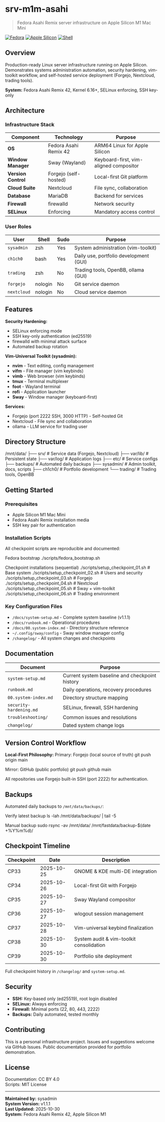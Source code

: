 # srv-m1m-asahi

> Fedora Asahi Remix server infrastructure on Apple Silicon M1 Mac Mini

[![Fedora](https://img.shields.io/badge/Fedora-Asahi_Remix_42-51A2DA)](https://asahilinux.org/)
[![Apple Silicon](https://img.shields.io/badge/Apple-M1-999999)](https://support.apple.com/en-us/HT211814)
[![Shell](https://img.shields.io/badge/Shell-Bash%2FZsh-green)](https://www.gnu.org/software/bash/)

## Overview

Production-ready Linux server infrastructure running on Apple Silicon. Demonstrates systems administration automation, security hardening, vim-toolkit workflow, and self-hosted service deployment (Forgejo, Nextcloud, trading tools).

**System:** Fedora Asahi Remix 42, Kernel 6.16+, SELinux enforcing, SSH key-only

## Architecture

### Infrastructure Stack

| Component | Technology | Purpose |
|-----------|-----------|---------|
| **OS** | Fedora Asahi Remix 42 | ARM64 Linux for Apple Silicon |
| **Window Manager** | Sway (Wayland) | Keyboard-first, vim-aligned compositor |
| **Version Control** | Forgejo (self-hosted) | Local-first Git platform |
| **Cloud Suite** | Nextcloud | File sync, collaboration |
| **Database** | MariaDB | Backend for services |
| **Firewall** | firewalld | Network security |
| **SELinux** | Enforcing | Mandatory access control |

### User Roles

| User | Shell | Sudo | Purpose |
|------|-------|------|---------|
| `sysadmin` | zsh | Yes | System administration (vim-toolkit) |
| `ch1ch0` | bash | Yes | Daily use, portfolio development (GUI) |
| `trading` | zsh | No | Trading tools, OpenBB, ollama (GUI) |
| `forgejo` | nologin | No | Git service daemon |
| `nextcloud` | nologin | No | Cloud service daemon |

## Features

**Security Hardening:**
- SELinux enforcing mode
- SSH key-only authentication (ed25519)
- firewalld with minimal attack surface
- Automated backup rotation

**Vim-Universal Toolkit (sysadmin):**
- **nvim** - Text editing, config management
- **vifm** - File manager (vim keybinds)
- **vimb** - Web browser (vim keybinds)
- **tmux** - Terminal multiplexer
- **foot** - Wayland terminal
- **rofi** - Application launcher
- **Sway** - Window manager (keyboard-first)

**Services:**
- Forgejo (port 2222 SSH, 3000 HTTP) - Self-hosted Git
- Nextcloud - File sync and collaboration
- ollama - LLM service for trading user

## Directory Structure

/mnt/data/
├── srv/ # Service data (Forgejo, Nextcloud)
├── var/lib/ # Persistent state
├── var/log/ # Application logs
├── etc/ # Service configs
├── backups/ # Automated daily backups
├── sysadmin/ # Admin toolkit, docs, scripts
├── ch1ch0/ # Portfolio development
└── trading/ # Trading tools, OpenBB


## Getting Started

### Prerequisites

- Apple Silicon M1 Mac Mini
- Fedora Asahi Remix installation media
- SSH key pair for authentication

### Installation Scripts

All checkpoint scripts are reproducible and documented:

Fedora bootstrap
./scripts/fedora_bootstrap.sh

Checkpoint installations (sequential)
./scripts/setup_checkpoint_01.sh # Base system
./scripts/setup_checkpoint_02.sh # Users and security
./scripts/setup_checkpoint_03.sh # Forgejo
./scripts/setup_checkpoint_04.sh # Nextcloud
./scripts/setup_checkpoint_05.sh # Sway + vim-toolkit
./scripts/setup_checkpoint_06.sh # Trading environment

### Key Configuration Files

- `/docs/system-setup.md` - Complete system baseline (v1.1.1)
- `/docs/runbook.md` - Operational procedures
- `/docs/00.system-index.md` - Directory structure reference
- `~/.config/sway/config` - Sway window manager config
- `/changelog/` - All system changes and checkpoints

## Documentation

| Document | Purpose |
|----------|---------|
| `system-setup.md` | Current system baseline and checkpoint history |
| `runbook.md` | Daily operations, recovery procedures |
| `00.system-index.md` | Directory structure mapping |
| `security-hardening.md` | SELinux, firewall, SSH hardening |
| `troubleshooting/` | Common issues and resolutions |
| `changelog/` | Dated system change logs |

## Version Control Workflow

**Local-First Philosophy:**
Primary: Forgejo (local source of truth)
git push origin main

Mirror: GitHub (public portfolio)
git push github main


All repositories use Forgejo built-in SSH (port 2222) for authentication.

## Backups

Automated daily backups to `/mnt/data/backups/`:

Verify latest backup
ls -lah /mnt/data/backups/ | tail -5

Manual backup
sudo rsync -av /mnt/data/ /mnt/fastdata/backup-$(date +%Y%m%d)/


## Checkpoint Timeline

| Checkpoint | Date | Description |
|------------|------|-------------|
| CP33 | 2025-10-25 | GNOME & KDE multi-DE integration |
| CP34 | 2025-10-26 | Local-first Git with Forgejo |
| CP35 | 2025-10-27 | Sway Wayland compositor |
| CP36 | 2025-10-27 | wlogout session management |
| CP37 | 2025-10-28 | Vim-universal keybind finalization |
| CP38 | 2025-10-30 | System audit & vim-toolkit consolidation |
| CP39 | 2025-10-30 | Portfolio site deployment |

Full checkpoint history in `/changelog/` and `system-setup.md`.

## Security

- **SSH:** Key-based only (ed25519), root login disabled
- **SELinux:** Always enforcing
- **Firewall:** Minimal ports (22, 80, 443, 2222)
- **Backups:** Daily automated, tested monthly

## Contributing

This is a personal infrastructure project. Issues and suggestions welcome via GitHub Issues. Public documentation provided for portfolio demonstration.

## License

Documentation: CC BY 4.0  
Scripts: MIT License

---

**Maintained by:** sysadmin  
**System Version:** v1.1.1  
**Last Updated:** 2025-10-30  
**System:** Fedora Asahi Remix 42, Apple Silicon M1



